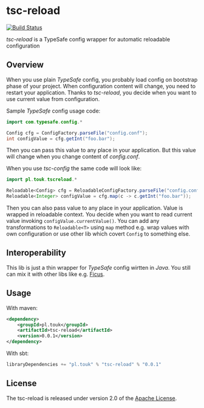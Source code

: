 # tsc-reload

[![Build Status](https://travis-ci.org/TouK/tsc-reload.svg)](https://travis-ci.org/TouK/tsc-reload)

*tsc-reload* is a TypeSafe config wrapper for automatic reloadable configuration

## Overview

When you use plain *TypeSafe* config, you probably load config on bootstrap phase of your project. When configuration content will change, you need to restart your application. Thanks to *tsc-reload*, you decide when you want to use current value from configuration.

Sample *TypeSafe* config usage code:
```java
import com.typesafe.config.*

Config cfg = ConfigFactory.parseFile("config.conf");
int configValue = cfg.getInt("foo.bar");
```

Then you can pass this value to any place in your application. But this value will change when you change content of *config.conf*.

When you use *tsc-config* the same code will look like:
```java
import pl.touk.tscreload.*

Reloadable<Config> cfg = ReloadableConfigFactory.parseFile("config.conf");
Reloadable<Integer> configValue = cfg.map(c -> c.getInt("foo.bar"));
```
Then you can also pass value to any place in your application. Value is wrapped in reloadable context. You decide when you want to read current value invoking `configValue.currentValue()`. You can add any transformations to `Reloadable<T>` using `map` method e.g. wrap values with own configuration or use other lib which covert `Config` to something else.

## Interoperability

This lib is just a thin wrapper for *TypeSafe* config wirtten in *Java*. You still can mix it with other libs like e.g. [Ficus](https://github.com/ceedubs/ficus).

## Usage

With maven:

```xml
<dependency>
    <groupId>pl.touk</groupId>
    <artifactId>tsc-reload</artifactId>
    <version>0.0.1</version>
</dependency>
```

With sbt:

```sbt
libraryDependencies += "pl.touk" % "tsc-reload" % "0.0.1"
```

## License

The tsc-reload is released under version 2.0 of the [Apache License](http://www.apache.org/licenses/LICENSE-2.0).
